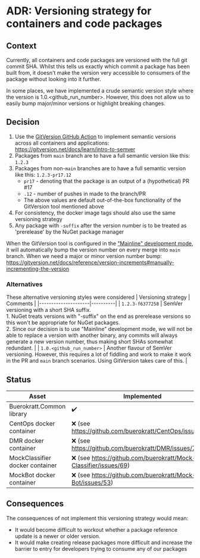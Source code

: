 # ADR: Versioning strategy for containers and code packages

## Context

Currently, all containers and code packages are versioned with the full git commit SHA.  Whilst this tells us exactly which commit a package has been built from, it doesn't make the version very accessible to consumers of the package without looking into it further.

In some places, we have implemented a crude semantic version style where the version is 1.0.<github_run_number>. However, this does not allow us to easily bump major/minor versions or highlight breaking changes.

## Decision

1. Use the [GitVersion GitHub Action](https://github.com/marketplace/actions/gittools) to implement semantic versions across all containers and applications: https://gitversion.net/docs/learn/intro-to-semver
2. Packages from `main` branch are to have a full semantic version like this: `1.2.3`
3. Packages from non-`main` branches are to have a full semantic version like this: `1.2.3-pr17.12`
   * `pr17` - denoting that the package is an output of a (hypothetical) PR #17 
   * `.12` - number of pushes in made to the branch/PR
   * The above values are default out-of-the-box functionality of the GitVersion tool mentioned above
4. For consistency, the docker image tags should also use the same versioning strategy
5. Any package with `-suffix` after the version number is to be treated as 'prerelease' by the NuGet package manager

When the GitVersion tool is configured in the ["Mainline" development mode](https://gitversion.net/docs/reference/modes/mainline), it will automatically bump the version number on every merge into `main` branch.
When we need a major or minor version number bump: https://gitversion.net/docs/reference/version-increments#manually-incrementing-the-version

### Alternatives

These alternative versioning styles were considered
| Versioning strategy | Comments |
|---------------------|----------|
| `1.2.3-f6377258` | SemVer versioning with a short SHA suffix. <br> 1. NuGet treats versions with "-suffix" on the end as prerelease versions so this won't be appropriate for NuGet packages. <br> 2. Since our decision is to use "Mainline" development mode, we will not be able to replace a version with another binary, any commits will always generate a new version number, thus making short SHAs somewhat redundant. |
| `1.0.<github_run_number>` | Another flavour of SemVer versioning. However, this requires a lot of fiddling and work to make it work in the PR and `main` branch scenarios. Using GitVersion takes care of this. |

## Status

| Asset    | Implemented |
|----------|-------------|
| Buerokratt.Common library | ✔️ |
| CentOps docker container | ❌ (see https://github.com/buerokratt/CentOps/issues/95) |
| DMR docker container | ❌ (see https://github.com/buerokratt/DMR/issues/72) |
| MockClassifier docker container | ❌ (see https://github.com/buerokratt/Mock-Classifier/issues/69) |
| MockBot docker container | ❌ (see https://github.com/buerokratt/Mock-Bot/issues/53) |

## Consequences

The consequences of not implement this versioning strategy would mean:
* It would become difficult to workout whether a package reference update is a newer or older version.
* It would make creating release packages more difficult and increase the barrier to entry for developers trying to consume any of our packages
